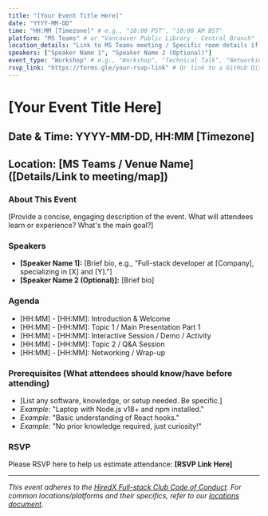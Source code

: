 ```yaml
---
title: "[Your Event Title Here]"
date: "YYYY-MM-DD"
time: "HH:MM [Timezone]" # e.g., "18:00 PST", "10:00 AM BST"
platform: "MS Teams" # or "Vancouver Public Library - Central Branch"
location_details: "Link to MS Teams meeting / Specific room details if physical"
speakers: ["Speaker Name 1", "Speaker Name 2 (Optional)"]
event_type: "Workshop" # e.g., "Workshop", "Technical Talk", "Networking"
rsvp_link: "https://forms.gle/your-rsvp-link" # Or link to a GitHub Discussion/Issue
---
```


# [Your Event Title Here]

## Date & Time: YYYY-MM-DD, HH:MM [Timezone]
## Location: [MS Teams / Venue Name] ([Details/Link to meeting/map])

### About This Event

[Provide a concise, engaging description of the event. What will attendees learn or experience? What's the main goal?]

### Speakers

* **[Speaker Name 1]:** [Brief bio, e.g., "Full-stack developer at [Company], specializing in [X] and [Y]."]
* **[Speaker Name 2 (Optional)]:** [Brief bio]

### Agenda

* [HH:MM] - [HH:MM]: Introduction & Welcome
* [HH:MM] - [HH:MM]: Topic 1 / Main Presentation Part 1
* [HH:MM] - [HH:MM]: Interactive Session / Demo / Activity
* [HH:MM] - [HH:MM]: Topic 2 / Q&A Session
* [HH:MM] - [HH:MM]: Networking / Wrap-up

### Prerequisites (What attendees should know/have before attending)

* [List any software, knowledge, or setup needed. Be specific.]
* *Example:* "Laptop with Node.js v18+ and npm installed."
* *Example:* "Basic understanding of React hooks."
* *Example:* "No prior knowledge required, just curiosity!"

### RSVP

Please RSVP here to help us estimate attendance: **[RSVP Link Here]**

---
*This event adheres to the [HiredX Full-stack Club Code of Conduct](https://github.com/HiredX-Fullstack-Club/.github/blob/main/CODE_OF_CONDUCT.md).*
*For common locations/platforms and their specifics, refer to our [locations document](https://github.DCHiredX-Fullstack-Club/events/blob/main/locations.md).*